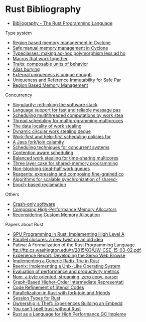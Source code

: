# Rust Bibliography


- [Bibliography - The Rust Programming Language](https://doc.rust-lang.org/book/first-edition/bibliography.html)


Type system
- [Region based memory management in Cyclone](http://209.68.42.137/ucsd-pages/Courses/cse227.w03/handouts/cyclone-regions.pdf)
- [Safe manual memory management in Cyclone](http://www.cs.umd.edu/projects/PL/cyclone/scp.pdf)
- [Typeclasses: making ad-hoc polymorphism less ad ho](http://www.ps.uni-sb.de/courses/typen-ws99/class.ps.gz)
- [Macros that work together](https://www.cs.utah.edu/plt/publications/jfp12-draft-fcdf.pdf)
- [Traits: composable units of behavior](http://scg.unibe.ch/archive/papers/Scha03aTraits.pdf)
- [Alias burying](http://www.cs.uwm.edu/faculty/boyland/papers/unique-preprint.ps)
- [External uniqueness is unique enough](http://www.cs.uu.nl/research/techreps/UU-CS-2002-048.html)
- [Uniqueness and Reference Immutability for Safe Par](https://research.microsoft.com/pubs/170528/msr-tr-2012-79.pdf)
- [Region Based Memory Management](http://www.cs.ucla.edu/~palsberg/tba/papers/tofte-talpin-iandc97.pdf)


Concurrency
- [Singularity: rethinking the software stack](https://research.microsoft.com/pubs/69431/osr2007_rethinkingsoftwarestack.pdf)
- [Language support for fast and reliable message pas](https://research.microsoft.com/pubs/67482/singsharp.pdf)
- [Scheduling multithreaded computations by work stea](http://supertech.csail.mit.edu/papers/steal.pdf)
- [Thread scheduling for multiprogramming multiproces](http://www.eecis.udel.edu/~cavazos/cisc879-spring2008/papers/arora98thread.pdf)
- [The data locality of work stealing](http://www.aladdin.cs.cmu.edu/papers/pdfs/y2000/locality_spaa00.pdf)
- [Dynamic circular work stealing deque](http://citeseerx.ist.psu.edu/viewdoc/download?doi=10.1.1.170.1097&rep=rep1&type=pdf)
- [Work-first and help-first scheduling policies for ](http://www.cs.rice.edu/~yguo/pubs/PID824943.pdf)
- [A Java fork/join calamity](http://www.coopsoft.com/ar/CalamityArticle.html)
- [Scheduling techniques for concurrent systems](http://www.stanford.edu/~ouster/cgi-bin/papers/coscheduling.pdf)
- [Contention aware scheduling](http://www.blagodurov.net/files/a8-blagodurov.pdf)
- [Balanced work stealing for time-sharing multicores](http://www.cse.ohio-state.edu/hpcs/WWW/HTML/publications/papers/TR-12-1.pdf)
- [Three layer cake for shared-memory programming](http://dl.acm.org/citation.cfm?id=1953616&dl=ACM&coll=DL&CFID=524387192&CFTOKEN=44362705)
- [Non-blocking steal-half work queues](http://www.cs.bgu.ac.il/~hendlerd/papers/p280-hendler.pdf)
- [Reagents: expressing and composing fine-grained co](http://www.mpi-sws.org/~turon/reagents.pdf)
- [Algorithms for scalable synchronization of shared-](https://www.cs.rochester.edu/u/scott/papers/1991_TOCS_synch.pdf)
- [Epoch-based reclamation](https://www.cl.cam.ac.uk/techreports/UCAM-CL-TR-579.pdf)


Others
- [Crash-only software](https://www.usenix.org/legacy/events/hotos03/tech/full_papers/candea/candea.pdf)
- [Composing High-Performance Memory Allocators](http://people.cs.umass.edu/~emery/pubs/berger-pldi2001.pdf)
- [Reconsidering Custom Memory Allocation](http://people.cs.umass.edu/~emery/pubs/berger-oopsla2002.pdf)


Papers about Rust
- [GPU Programming in Rust: Implementing High Level A](http://www.cs.indiana.edu/~eholk/papers/hips2013.pdf)
- [Parallel closures: a new twist on an old idea](https://www.usenix.org/conference/hotpar12/parallel-closures-new-twist-old-idea)
- Patina: A Formalization of the Rust Programming Language
  ftp://ftp.cs.washington.edu/tr/2015/03/UW-CSE-15-03-02.pdf
- [Experience Report: Developing the Servo Web Browse](http://arxiv.org/abs/1505.07383)
- [Implementing a Generic Radix Trie in Rust](https://michaelsproul.github.io/rust_radix_paper/rust-radix-sproul.pdf)
- [Reenix: Implementing a Unix-Like Operating System ](http://scialex.github.io/reenix.pdf)
- [Evaluation of performance and productivity metrics](http://octarineparrot.com/assets/mrfloya-thesis-ba.pdf)
- [Nom, a byte oriented, streaming, zero copy, parser](http://spw15.langsec.org/papers/couprie-nom.pdf)
- [Graph-Based Higher-Order Intermediate Representati](http://compilers.cs.uni-saarland.de/papers/lkh15_cgo.pdf)
- [Code Refinement of Stencil Codes](http://compilers.cs.uni-saarland.de/papers/ppl14_web.pdf)
- [Parallelization in Rust with fork-join and friends](http://publications.lib.chalmers.se/records/fulltext/219016/219016.pdf)
- [Session Types for Rust](http://munksgaard.me/papers/laumann-munksgaard-larsen.pdf)
- [Ownership is Theft: Experiences Building an Embedd](http://amitlevy.com/papers/tock-plos2015.pdf)
- [You can't spell trust without Rust](https://raw.githubusercontent.com/Gankro/thesis/master/thesis.pdf)
- [Rust as a Language for High Performance GC Impleme](http://users.cecs.anu.edu.au/~steveb/downloads/pdf/rust-ismm-2016.pdf)
